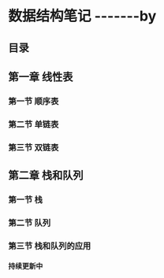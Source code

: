 # 数据结构笔记 -------by 

## 目录

## 第一章 线性表

### 第一节 顺序表

### 第二节 单链表

### 第三节 双链表

## 第二章 栈和队列

### 第一节 栈

### 第二节 队列

### 第三节 栈和队列的应用



#### 持续更新中

